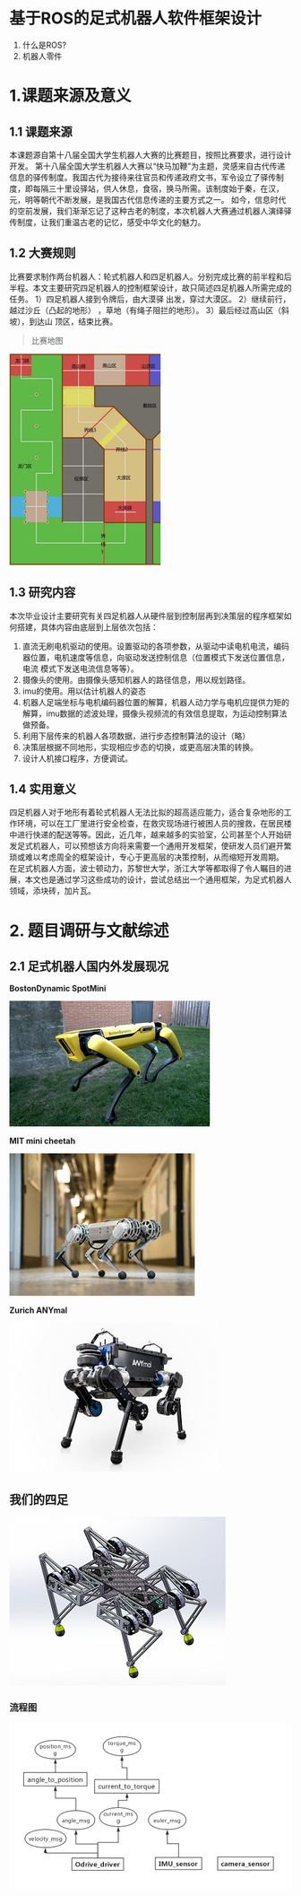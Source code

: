 # 基于ROS的足式机器人软件框架设计
1. 什么是ROS?
2. 机器人零件
# 1.课题来源及意义
## 1.1 课题来源
本课题源自第十八届全国大学生机器人大赛的比赛题目，按照比赛要求，进行设计开发。
第十八届全国大学生机器人大赛以“快马加鞭”为主题，灵感来自古代传递信息的驿传制度。我国古代为接待来往官员和传递政府文书，军令设立了驿传制度，即每隔三十里设驿站，供人休息，食宿，换马所需。该制度始于秦，在汉，元，明等朝代不断发展，是我国古代信息传递的主要方式之一。
如今，信息时代的空前发展，我们渐渐忘记了这种古老的制度，本次机器人大赛通过机器人演绎驿传制度，让我们重温古老的记忆，感受中华文化的魅力。
## 1.2 大赛规则
比赛要求制作两台机器人：轮式机器人和四足机器人。分别完成比赛的前半程和后半程。本文主要研究四足机器人的控制框架设计，故只简述四足机器人所需完成的任务。
1）四足机器人接到令牌后，由大漠驿
   出发，穿过大漠区。
2）继续前行，越过沙丘（凸起的地形）
   ，草地（有绳子阻拦的地形）。
3）最后经过高山区（斜坡），到达山
顶区，结束比赛。

> 比赛地图
  
![map](pictures/map.png)

## 1.3 研究内容
本次毕业设计主要研究有关四足机器人从硬件层到控制层再到决策层的程序框架如何搭建，具体内容由底层到上层依次包括：
1. 直流无刷电机驱动的使用。设置驱动的各项参数，从驱动中读电机电流，编码器位置，电机速度等信息，向驱动发送控制信息（位置模式下发送位置信息，电流		模式下发送电流信息等等）。
2. 摄像头的使用。由摄像头感知机器人的路径信息，用以规划路径。
3. imu的使用。用以估计机器人的姿态
4. 机器人足端坐标与电机编码器位置的解算，机器人动力学与电机应提供力矩的解算，imu数据的滤波处理，摄像头视频流的有效信息提取，为运动控制算法做预备。
5. 利用下层传来的机器人各项数据，进行步态控制算法的设计（略）
6. 决策层根据不同地形，实现相应步态的切换，或更高层决策的转换。
7. 设计人机接口程序，方便调试。

## 1.4 实用意义
四足机器人对于地形有着轮式机器人无法比拟的超高适应能力，适合复杂地形的工作环境，可以在工厂里进行安全检查，在救灾现场进行被困人员的搜救，在居民楼中进行快递的配送等等。因此，近几年，越来越多的实验室，公司甚至个人开始研发足式机器人，可以预想该方向将来需要一个通用开发框架，使研发人员们避开繁琐或难以考虑周全的框架设计，专心于更高层的决策控制，从而缩短开发周期。
在足式机器人方面，波士顿动力，苏黎世大学，浙江大学等都取得了令人瞩目的进展，本文也是通过学习这些成功的设计，尝试总结出一个通用框架，为足式机器人领域，添块砖，加片瓦。

# 2. 题目调研与文献综述
## 2.1 足式机器人国内外发展现况
__BostonDynamic SpotMini__  

![SpotMini](pictures/SpotMini3.jpg)

__MIT mini cheetah__  

![SpotMini](pictures/minicheetah.jpg)

__Zurich ANYmal__

![SpotMini](pictures/ANYmal.jpg)

## 我们的四足
![SpotMini](pictures/minitaur_model.png)

### 流程图
![minitaur_flowchar](pictures/minitaur_flowchart.jpg)




















